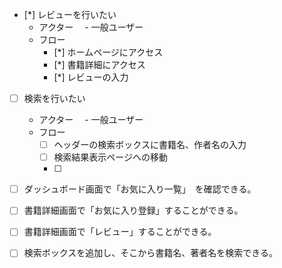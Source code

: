 - [*] レビューを行いたい
    - アクター
        　- 一般ユーザー
    - フロー
         - [*] ホームページにアクセス
         - [*] 書籍詳細にアクセス
         - [*] レビューの入力

- [ ] 検索を行いたい
    - アクター
        　- 一般ユーザー
    - フロー
        - [ ] ヘッダーの検索ボックスに書籍名、作者名の入力
        - [ ] 検索結果表示ページへの移動
        - [ ] 











- [ ] ダッシュボード画面で「お気に入り一覧」　を確認できる。

- [ ] 書籍詳細画面で「お気に入り登録」することができる。

- [ ] 書籍詳細画面で「レビュー」することができる。

- [ ] 検索ボックスを追加し、そこから書籍名、著者名を検索できる。
